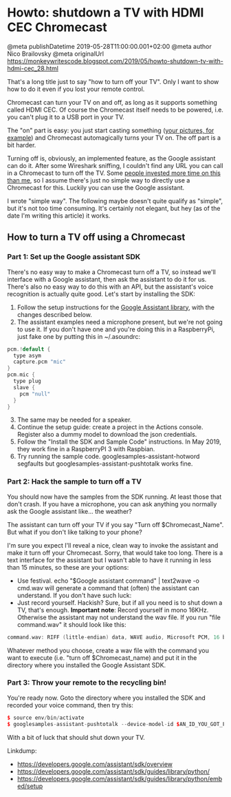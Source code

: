 # Howto: shutdown a TV with HDMI CEC Chromecast

@meta publishDatetime 2019-05-28T11:00:00.001+02:00
@meta author Nico Brailovsky
@meta originalUrl https://monkeywritescode.blogspot.com/2019/05/howto-shutdown-tv-with-hdmi-cec_28.html

That's a long title just to say "how to turn off your TV". Only I want to show how to do it even if you lost your remote control.

Chromecast can turn your TV on and off, as long as it supports something called HDMI CEC. Of course the Chromecast itself needs to be powered, i.e. you can't plug it to a USB port in your TV.

The "on" part is easy: you just start casting something ([your pictures, for example](/blog_md/2019/0405_ChromecasticSlideshow.md)) and Chromecast automagically turns your TV on. The off part is a bit harder.

Turning off is, obviously, an implemented feature, as the Google assistant can do it. After some Wireshark sniffing, I couldn't find any URL you can call in a Chromecast to turn off the TV. Some [people invested more time on this than me](https://github.com/balloob/pychromecast/issues/196), so I assume there's just no simple way to directly use a Chromecast for this. Luckily you can use the Google assistant.

I wrote "simple way". The following maybe doesn't quite qualify as "simple", but it's not too time consuming. It's certainly not elegant, but hey (as of the date I'm writing this article) it works.

How to turn a TV off using a Chromecast
---------------------------------------

### Part 1: Set up the Google assistant SDK

There's no easy way to make a Chromecast turn off a TV, so instead we'll interface with a Google assistant, then ask the assistant to do it for us. There's also no easy way to do this with an API, but the assistant's voice recognition is actually quite good. Let's start by installing the SDK:

1. Follow the setup instructions for the [Google Assistant library](https://developers.google.com/assistant/sdk/guides/library/python/embed/setup), with the changes described below.
2. The assistant examples need a microphone present, but we're not going to use it. If you don't have one and you're doing this in a RaspberryPi, just fake one by putting this in ~/.asoundrc:
```c++
pcm.!default {
  type asym
  capture.pcm "mic"
}
pcm.mic {
  type plug
  slave {
    pcm "null"
  }
}
```
3. The same may be needed for a speaker.
4. Continue the setup guide: create a project in the Actions console. Register also a dummy model to download the json credentials.
5. Follow the "Install the SDK and Sample Code" instructions. In May 2019, they work fine in a RaspberryPI 3 with Raspbian.
6. Try running the sample code. googlesamples-assistant-hotword segfaults but googlesamples-assistant-pushtotalk works fine.

### Part 2: Hack the sample to turn off a TV

You should now have the samples from the SDK running. At least those that don't crash. If you have a microphone, you can ask anything you normally ask the Google assistant like... the weather?

The assistant can turn off your TV if you say "Turn off $Chromecast\_Name". But what if you don't like talking to your phone?

I'm sure you expect I'll reveal a nice, clean way to invoke the assistant and make it turn off your Chromecast. Sorry, that would take too long. There is a text interface for the assistant but I wasn't able to have it running in less than 15 minutes, so these are your options:

* Use festival. echo "$Google assistant command" | text2wave -o cmd.wav will generate a command that (often) the assistant can understand. If you don't have such luck:
* Just record yourself. Hackish? Sure, but if all you need is to shut down a TV, that's enough. **Important note**: Record yourself in mono 16KHz. Otherwise the assistant may not understand the wav file. If you run "file command.wav" it should look like this:
```c++
command.wav: RIFF (little-endian) data, WAVE audio, Microsoft PCM, 16 bit, mono 16000 Hz
```

Whatever method you choose, create a wav file with the command you want to execute (i.e. "turn off $Chromecast\_name) and put it in the directory where you installed the Google Assistant SDK.

### Part 3: Throw your remote to the recycling bin!

You're ready now. Goto the directory where you installed the SDK and recorded your voice command, then try this:

```c++
$ source env/bin/activate
$ googlesamples-assistant-pushtotalk --device-model-id $AN_ID_YOU_GOT_FROM_GOOGLE --project-id $YOUR_GOOGLE_PROJECT_ID --once --verbose -i ./command.wav
```

With a bit of luck that should shut down your TV.

Linkdump:
* https://developers.google.com/assistant/sdk/overview
* https://developers.google.com/assistant/sdk/guides/library/python/
* https://developers.google.com/assistant/sdk/guides/library/python/embed/setup

